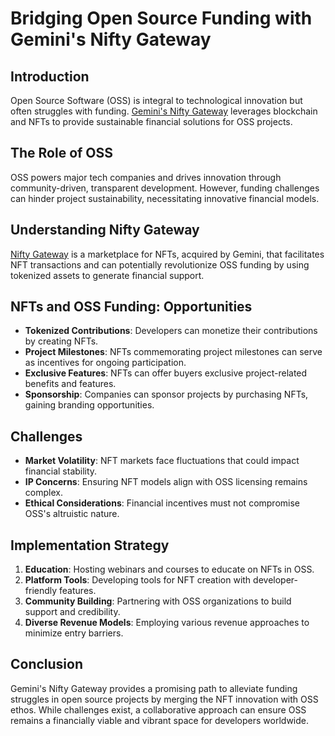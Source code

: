# Bridging Open Source Funding with Gemini's Nifty Gateway

## Introduction

Open Source Software (OSS) is integral to technological innovation but often struggles with funding. [Gemini's Nifty Gateway](https://www.niftygateway.com/) leverages blockchain and NFTs to provide sustainable financial solutions for OSS projects.

## The Role of OSS

OSS powers major tech companies and drives innovation through community-driven, transparent development. However, funding challenges can hinder project sustainability, necessitating innovative financial models.

## Understanding Nifty Gateway

[Nifty Gateway](https://www.gemini.com) is a marketplace for NFTs, acquired by Gemini, that facilitates NFT transactions and can potentially revolutionize OSS funding by using tokenized assets to generate financial support.

## NFTs and OSS Funding: Opportunities

- **Tokenized Contributions**: Developers can monetize their contributions by creating NFTs.
- **Project Milestones**: NFTs commemorating project milestones can serve as incentives for ongoing participation.
- **Exclusive Features**: NFTs can offer buyers exclusive project-related benefits and features.
- **Sponsorship**: Companies can sponsor projects by purchasing NFTs, gaining branding opportunities.

## Challenges

- **Market Volatility**: NFT markets face fluctuations that could impact financial stability.
- **IP Concerns**: Ensuring NFT models align with OSS licensing remains complex.
- **Ethical Considerations**: Financial incentives must not compromise OSS's altruistic nature.

## Implementation Strategy

1. **Education**: Hosting webinars and courses to educate on NFTs in OSS.
2. **Platform Tools**: Developing tools for NFT creation with developer-friendly features.
3. **Community Building**: Partnering with OSS organizations to build support and credibility.
4. **Diverse Revenue Models**: Employing various revenue approaches to minimize entry barriers.

## Conclusion

Gemini's Nifty Gateway provides a promising path to alleviate funding struggles in open source projects by merging the NFT innovation with OSS ethos. While challenges exist, a collaborative approach can ensure OSS remains a financially viable and vibrant space for developers worldwide.